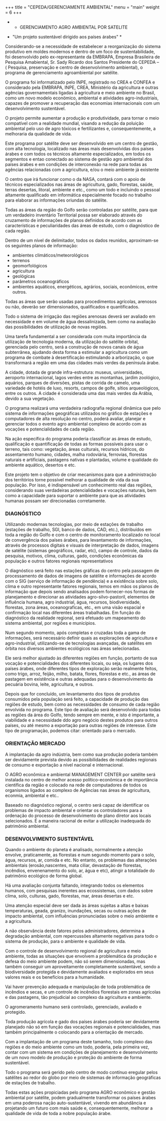 +++
title = "CEPEDA/GERENCIAMENTE AMBIENTAL"
menu = "main"
weight = 6
+++


* * GERENCIAMENTO AGRO  AMBIENTAL POR SATELITE


* "Um projeto sustentável dirigido aos países árabes" *


Considerando-se  a necessidade de estabelecer a reorganização do sistema produtivo em moldes modernos e dentro de um foco de sustentabilidade, foi desenvolvido pelo ex-representante da EMBRAPA, Empresa Brasileira de Pesquisa Amabiental, Sr. Sady Ricardo dos Santos Presidente do CEPEDA – ( Pesquisa, preservação e centro de desenvolvimento ambiental), o programa de gerenciamento agroambiental por satélite.

O programa foi informatizado pelo INPE, registrado no CREA e CONFEA e considerado pela EMBRAPA, INPE, CREA, Ministério da agricultura e outras agências governamentais ligadas à agricultura e meio ambiente no Brasil, como um novo modelo econömico, ambiental e atividades agro-industriais, capazes de promover a recuperação das economias internacionais com um desenvolvimento sustentável.

O projeto permite aumentar a produção e produtividade, para tornar o meio  compatível com a realidade mundial, visando a  redução da poluição ambiental pelo uso de agro tóxicos e fertilizantes e, consequentemente, a melhoraria  da qualidade de vida.

Este programa  por satélite deve ser desenvolvido em um centro de gestão, com alta tecnologia, localizado nas áreas mais desenvolvidas dos países árabes e com todos os técnicos altamente especializados, em todos os segmentos e entao conectado ao sistema de gestão  agro ambiental dos países árabes e em condições de interconexão na rede para todas as agências relacionadas com a agricultura, e/ou o meio ambiente já existente


O centro que irá funcionar como o da NASA, contará com o apoio de técnicos especializados nas áreas de agricultura, gado, florestas, saúde, terras desertas, litoral, ambiente e etc., como um todo e incluindo o pessoal altamente qualificado em informática especialmente focado no trabalho para elaborar as informações oriundas do satélite.

Todas as áreas da região do Golfo serão controladas por satélite, para que um verdadeiro inventário Territorial possa ser elaborado através do cruzamento de informações de planos definidos de acordo com as características e peculiaridades das áreas de estudo, com o diagnóstico de cada região.

 Dentro de um nível de delimitador, todos os dados reunidos, aproximam-se os seguintes planos de informação:
 * ambientes climáticos/meteorológicos
 * terrenos
 * geomorfológicos
 * agricultura
 * geológicas
 * parâmetros oceanográficos
 * ambientes aquáticos, energéticos, agrários, sociais, econômicos, entre outros.

Todas as áreas que serão usadas para  procedimentos agrícolas, arenosos ou não, deverão  ser dimensionados, qualificados e quantificados.

Todo o sistema de irrigação das regiões arenosas deverá ser avaliado em necessidade e em volume de água dessalinizada, bem como na avaliação das possibilidades de utilização de novas regiões.

Uma tarefa fundamental a ser considerada com muita  importância da utilização de tecnologia moderna, da utilização do satélite orbital, gerenciada pelo centro, será a construção de novos canais de água subterrânea, ajudando desta forma a estimular a agricultura como um programa de combate à desertificação estimulando a arborização, o que transformará  a região em uma das cidades mais verdes da península árabe.

A cidade, dotada de grande infra-estrutura: museus, universidades, aeroporto internacional, lagos verdes entre as montanhas, jardim zoológico, aquários, parques de diversões, pistas de corrida de camelo, uma variedade de hotéis de luxo, resorts, campos de golfe, sítios arqueológicos, entre os outros. A cidade é considerada uma das mais verdes da Arábia, devido a sua vegetação.

O programa realizará uma verdadeira radiografia regional dinâmica que pelo sistema de informações geográficas utilizados no gráfico de estações e computadores de alta resolução no centro, poderá avaliar, planejar e gerenciar todos o evento agro ambiental complexo de acordo com as vocações e potencialidades de cada região.

Na ação específica do programa poderia classificar as áreas de estudo, qualificação e quantificação de todas as formas possíveis para usar o terreno, tais como: vegetação, áreas culturais, recursos hídricos, do assentamento humano, cidades, malha rodoviária, ferrovias, florestas naturais e artificiais, pastagens nativas e plantadas, volume e qualidade do ambiente aquático, desertos e etc.

Este projeto tem o objetivo de criar mecanismos para que a administração dos territórios torne possível melhorar a qualidade de vida da sua população. Por isso, é indispensável um conhecimento real das regiões, considerando suas verdadeiras potencialidades e vocações naturais, bem como a capacidade para suportar o ambiente para que as atividades humanas possam ser direcionadas corretamente.


### DIAGNÓSTICO

Utilizando modernas tecnologias, por meio de estações de trabalho (estações de trabalho, SGI, banco de dados, CAD, etc.), distribuídos em toda a região do Golfo e com o centro de monitoramento localizado no local de convergência dos países árabes, para levantamento de informações, através de processos digitais e visuais de interpretação de dados, imagens de satélite (sistemas geográficos, radar, etc), campo de controle, dados da pesquisa, motivos, clima, culturas, gado, condições econômicas da população e outros fatores regionais representativos

O diagnóstico será feito nas estações gráficas do centro pela passagem de processamento de dados de imagens de satélite e informações de acordo com o SIG (serviço de informação de pendência) e a existência sobre solo, clima e outro representante fatores regionais, temos em mãos os planos de informação que depois sendo analisados podem fornecer-nos formas de planejamento e direcionar as atividades agro-silvo-pastoril, elementos de influência humana, agro industrial, água, recursos, biodiversidade, florestas, zona áreas, oceanograficas, etc., em uma visão espacial e confirmação local nas diferentes áreas trabalhadas. Em função do diagnóstico da realidade regional, será efetuado um mapeamento do sistema ambiental, por regiões e municípios.


Num segundo momento, após completas e cruzadas toda a gama de informações, será necessário definir quais as explorações de agricultura e agro-industrial, utilizando-se de tecnologias avançadas, de satélites em órbita nos diversos ambientes ecológicos nas áreas selecionadas.

Ele será melhor ajustado às diferentes regiões em função, portanto de  sua vocação e potencialidades dos diferentes locais, ou seja, os lugares dos países árabes, onde diferentes tipos de exploração serão realmente feitos, como trigo, arroz, feijão, milho, batata, flores, florestas e etc., as áreas de pastagem em existência e outras adequadas para o desenvolvimento da pecuária bovina, leite, agricultura, e outros.

Depois que for concluído, um levantamento dos tipos de produtos consumidos pela população será feito, a capacidade de produção das regiões de estudo, bem como as necessidades de consumo de cada região envolvida no programa. Este tipo de avaliação será desenvolvido para todas as regiões da área do Golfo, tendo sempre em mente, e isto é importante, a viabilidade e a necessidade ddo agro negócio destes produtos para outros países, ou até mesmo a exportação para outras regiões de interesse. Este tipo de programação, podemos citar: orientado para o mercado.


### ORIENTAÇÃO  MERCADO

A implantação da agro indústria, bem como sua produção poderia também ser devidamente prevista devido as possibilidades de realidades regionais de consumo e exportação a nível nacional e internacional.

O AGRO econômica e ambiental MANAGEMENT CENTER por satélite será instalada no centro de melhor acesso político-econômica e de importância científica da região e colocado na rede de computadores de todos os organismos ligados ao complexo de Agências nas áreas de agricultura, econmia, ambiental e etc..

Baseado no diagnóstico regional, o centro será capaz de identificar os problemas de impacto ambiental e  orientar os controladores para a ordenação do processo de desenvolvimento de plano diretor aos locais selecionados. É a maneira racional de evitar a utilização inadequada do patrimônio ambiental.


### DESENVOLVIMENTO SUSTENTÁVEL

Quando o ambiente do planeta é analisado, normalmente a atenção envolve, praticamente, as florestas e num segundo momento para o solo, água, recursos, ar, comida e etc. No entanto, os problemas das alterações ambientais (erosão,nascentes, mata ciliar, devastação de florestas, incêndios, envenenamento do solo, ar, água e etc), atingir a totalidade do patrimônio ecológico de forma global.

Há uma avaliação conjunta faltando, integrando todos os elementos humanos, com pesquisas inerentes aos ecossistemas, com dados sobre clima, solo, culturas, gado, florestas, mar, áreas desertas e etc.

Uma atenção especial deve ser dada às áreas sujeitas a altas e baixas temperaturas, geada, granizo, inundações, secas ou outras ações de impacto ambiental, com influências pronunciadas sobre o meio ambiente e a agricultura.


A não observância deste fatores pelos administradores, determina a degradação ambiental, com repercussões altamente negativas para todo o sistema de produção, para o ambiente e qualidade de vida.

Com o controle de desenvolvimento regional de agricultura e meio ambiente, todas as situações que envolvem a problemática da produção e defesa do meio ambiente podem, não só serem dimensionadas, mas também conseguir um aproveitamente completamente sustentável, sendo a biodiversidade protegida e devidamente avaliados e explorados em seus valores reais e os benefícios para a humanidade.

Vai haver prevenção adequada e manipulação de toda problemática de incêndios e secas, e um controle de incêndios florestais em zonas agrícolas e das pastagens, tão prejudicial ao complexo da agricultura e ambiente.

O agromeramento humano será controlado, gerenciado, avaliado e protegido.

Toda produção agrícola e gado dos países árabes poderia ser devidamente planejado não só em função das vocações regionais e potencialidades, mas também principalmente o colocando para a orientação de mercado.

Com a implantação de um programa deste tamanho, todo complexo das regiões e do meio ambiente como um todo, poderia, pela primeira vez, contar com um sistema em condições de planejamento e desenvolvimento de um novo modelo de produção e proteção do ambiente de forma sustentável.

Todo o programa será gerido pelo centro de modo contínuo eregular pelos satélites ao redor do globo por meio de sistemas de informação geográficas de estações de trabalho.

Todas estas ações propiciadas pelo programa AGRO econômico e gestão ambiental por satélite, podem gradualmente transformar os países árabes em uma poderosa nação auto-sustentável, vivendo em abundância e projetando um futuro com mais saúde e, consequentemente, melhorar a qualidade de vida de toda a nobre população árabe.
